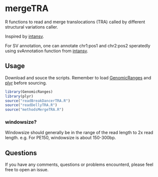 # mergeTRA
R functions to read and merge translocations (TRA) called by different structural variations caller.

Inspired by [intansv](http://venyao.github.io/intansv/).

For SV annotation, one can annotate chr1:pos1 and chr2:pos2 speratedly using svAnnotation function from [intansv](http://venyao.github.io/intansv/).



## Usage
Download and souce the scripts.
Remember to load [GenomicRanges](https://bioconductor.org/packages/release/bioc/html/GenomicRanges.html) and [plyr](https://cran.r-project.org/web/packages/plyr/index.html) before sourcing.
```R
library(GenomicRanges)
library(plyr)
source("readBreakDancerTRA.R")
source("readDellyTRA.R")
source("methodsMergeTRA.R")
```

### windowsize?
Windowsize should generally be in the range of the read length to 2x read length. e.g. For PE150, windowsize is about 150-300bp.



## Questions
If you have any comments, questions or problems encounterd, please feel free to open an issue.
